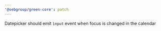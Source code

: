 ```yaml
---
'@sebgroup/green-core': patch
---
```


Datepicker should emit `ìnput` event when focus is changed in the calendar
